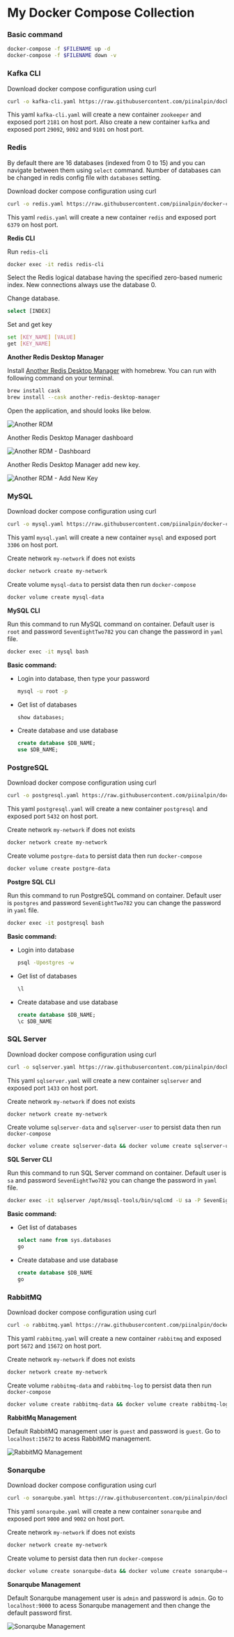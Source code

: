 # My Docker Compose Collection


### Basic command

```bash
docker-compose -f $FILENAME up -d
docker-compose -f $FILENAME down -v
```

### Kafka CLI

Download docker compose configuration using curl

```bash
curl -o kafka-cli.yaml https://raw.githubusercontent.com/piinalpin/docker-compose-collection/master/kafka-cli.yaml
```

This yaml `kafka-cli.yaml` will create a new container `zookeeper` and exposed port `2181` on host port. Also create a new container `kafka` and exposed port `29092`, `9092` and `9101` on host port.

### Redis

By default there are 16 databases (indexed from 0 to 15) and you can navigate between them using `select` command. Number of databases can be changed in redis config file with `databases` setting.

Download docker compose configuration using curl

```bash
curl -o redis.yaml https://raw.githubusercontent.com/piinalpin/docker-compose-collection/master/redis.yaml
```

This yaml `redis.yaml` will create a new container `redis` and exposed port `6379` on host port.

**Redis CLI**

Run `redis-cli`

```bash
docker exec -it redis redis-cli
```

Select the Redis logical database having the specified zero-based numeric index. New connections always use the database 0.

Change database.

```bash
select [INDEX]
```

Set and get key

```bash
set [KEY_NAME] [VALUE]
get [KEY_NAME]
```

**Another Redis Desktop Manager**

Install [Another Redis Desktop Manager](https://formulae.brew.sh/cask/another-redis-desktop-manager) with homebrew. You can run with following command on your terminal.

```bash
brew install cask 
brew install --cask another-redis-desktop-manager
```

Open the application, and should looks like below.

![Another RDM](/images/redis1.png)

Another Redis Desktop Manager dashboard

![Another RDM - Dashboard](/images/redis2.png)

Another Redis Desktop Manager add new key.

![Another RDM - Add New Key](/images/redis3.png)

### MySQL

Download docker compose configuration using curl

```bash
curl -o mysql.yaml https://raw.githubusercontent.com/piinalpin/docker-compose-collection/master/mysql.yaml
```

This yaml `mysql.yaml` will create a new container `mysql` and exposed port `3306` on host port.

Create network `my-network` if does not exists

```bash
docker network create my-network
```

Create volume `mysql-data` to persist data then run `docker-compose`

```bash
docker volume create mysql-data
```

**MySQL CLI**

Run this command to run MySQL command on container. Default user is `root` and password `SevenEightTwo782` you can change the password in `yaml` file.

```bash
docker exec -it mysql bash
```

**Basic command:**

-   Login into database, then type your password
    ```bash
    mysql -u root -p
    ```
-   Get list of databases
    ```sql
    show databases;
    ```
-   Create database and use database
    ```sql
    create database $DB_NAME;
    use $DB_NAME;
    ```
### PostgreSQL

Download docker compose configuration using curl

```bash
curl -o postgresql.yaml https://raw.githubusercontent.com/piinalpin/docker-compose-collection/master/postgresql.yaml
```

This yaml `postgresql.yaml` will create a new container `postgresql` and exposed port `5432` on host port.

Create network `my-network` if does not exists

```bash
docker network create my-network
```

Create volume `postgre-data` to persist data then run `docker-compose`

```bash
docker volume create postgre-data
```

**Postgre SQL CLI**

Run this command to run PostgreSQL command on container. Default user is `postgres` and password `SevenEightTwo782` you can change the password in `yaml` file.

```bash
docker exec -it postgresql bash
```

**Basic command:**

-   Login into database
    ```bash
    psql -Upostgres -w
    ```
-   Get list of databases
    ```sql
    \l
    ```
-   Create database and use database
    ```sql
    create database $DB_NAME;
    \c $DB_NAME
    ```

### SQL Server

Download docker compose configuration using curl

```bash
curl -o sqlserver.yaml https://raw.githubusercontent.com/piinalpin/docker-compose-collection/master/sqlserver.yaml
```

This yaml `sqlserver.yaml` will create a new container `sqlserver` and exposed port `1433` on host port.

Create network `my-network` if does not exists

```bash
docker network create my-network
```

Create volume `sqlserver-data` and `sqlserver-user` to persist data then run `docker-compose`

```bash
docker volume create sqlserver-data && docker volume create sqlserver-user
```

**SQL Server CLI**

Run this command to run SQL Server command on container. Default user is `sa` and password `SevenEightTwo782` you can change the password in `yaml` file.

```bash
docker exec -it sqlserver /opt/mssql-tools/bin/sqlcmd -U sa -P SevenEightTwo782
```

**Basic command:**

-   Get list of databases
    ```sql
    select name from sys.databases
    go
    ```
-   Create database and use database
    ```sql
    create database $DB_NAME
    go
    ```

### RabbitMQ

Download docker compose configuration using curl

```bash
curl -o rabbitmq.yaml https://raw.githubusercontent.com/piinalpin/docker-compose-collection/master/rabbitmq.yaml
```

This yaml `rabbitmq.yaml` will create a new container `rabbitmq` and exposed port `5672` and `15672` on host port.

Create network `my-network` if does not exists

```bash
docker network create my-network
```

Create volume `rabbitmq-data` and `rabbitmq-log` to persist data then run `docker-compose`

```bash
docker volume create rabbitmq-data && docker volume create rabbitmq-log
```

**RabbitMq Management**

Default RabbitMQ management user is `guest` and password is `guest`. Go to `localhost:15672` to acess RabbitMQ management.

![RabbitMQ Management](/images/rabbitmq-management.png)

### Sonarqube

Download docker compose configuration using curl

```bash
curl -o sonarqube.yaml https://raw.githubusercontent.com/piinalpin/docker-compose-collection/master/sonarqube.yaml
```

This yaml `sonarqube.yaml` will create a new container `sonarqube` and exposed port `9000` and `9002` on host port.

Create network `my-network` if does not exists

```bash
docker network create my-network
```

Create volume to persist data then run `docker-compose`

```bash
docker volume create sonarqube-data && docker volume create sonarqube-extensions && docker volume create sonarqube-logs && docker volume create sonarqube-temp
```

**Sonarqube Management**

Default Sonarqube management user is `admin` and password is `admin`. Go to `localhost:9000` to acess Sonarqube management and then change the default password first.

![Sonarqube Management](/images/sonarqube-management.png)